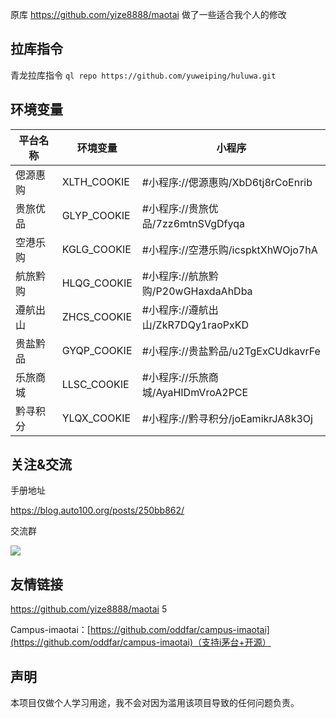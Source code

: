 原库 https://github.com/yize8888/maotai  做了一些适合我个人的修改

## 拉库指令

青龙拉库指令 `ql repo https://github.com/yuweiping/huluwa.git`

## 环境变量

| 平台名称 | 环境变量 | 小程序 |
|--------|-------------|-------------|
| 偲源惠购 | XLTH_COOKIE | #小程序://偲源惠购/XbD6tj8rCoEnrib |
| 贵旅优品 | GLYP_COOKIE | #小程序://贵旅优品/7zz6mtnSVgDfyqa |
| 空港乐购 | KGLG_COOKIE | #小程序://空港乐购/icspktXhWOjo7hA |
| 航旅黔购 | HLQG_COOKIE | #小程序://航旅黔购/P20wGHaxdaAhDba |
| 遵航出山 | ZHCS_COOKIE | #小程序://遵航出山/ZkR7DQy1raoPxKD |
| 贵盐黔品 | GYQP_COOKIE | #小程序://贵盐黔品/u2TgExCUdkavrFe |
| 乐旅商城 | LLSC_COOKIE | #小程序://乐旅商城/AyaHIDmVroA2PCE |
| 黔寻积分 | YLQX_COOKIE | #小程序://黔寻积分/joEamikrJA8k3Oj |

## 关注&交流

手册地址

https://blog.auto100.org/posts/250bb862/

交流群

![](https://cdn.cbd.int/blog-pic@1.2.18/%E8%91%AB%E8%8A%A6%E5%A8%83%E7%BA%A6%E8%8C%85%E5%8F%B0%E8%84%9A%E6%9C%AC%E4%BD%BF%E7%94%A8%E6%8C%87%E5%8D%97/qun.jpg)

## 友情链接
https://github.com/yize8888/maotai  5

Campus-imaotai：[https://github.com/oddfar/campus-imaotai](https://github.com/oddfar/campus-imaotai)（支持i茅台+开源）

## 声明
本项目仅做个人学习用途，我不会对因为滥用该项目导致的任何问题负责。

